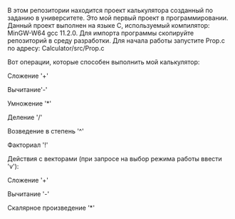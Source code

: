 В этом репозитории находится проект калькулятора созданный по заданию в университете.
Это мой первый проект в программировании.
Данный проект выполнен на языке C, используемый компилятор: MinGW-W64 gcc 11.2.0.
Для импорта программы скопируйте репозиторий в среду разработки. Для начала работы запустите Prop.c по адресу: Calculator/src/Prop.c

Вот операции, которые способен выполнить мой калькулятор:

Сложение '+'

Вычитание'-'

Умножение '*'

Деление '/'

Возведение в степень '^'

Факториал '!'

Действия с векторами (при запросе на выбор режима работы ввести 'v'):

Сложение '+'

Вычитание '-'

Скалярное произведение '*'
